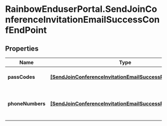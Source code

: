 # RainbowEnduserPortal.SendJoinConferenceInvitationEmailSuccessConfEndPoint

## Properties

Name | Type | Description | Notes
------------ | ------------- | ------------- | -------------
**passCodes** | [**[SendJoinConferenceInvitationEmailSuccessPassCodes]**](SendJoinConferenceInvitationEmailSuccessPassCodes.md) | List of conference&#39;s pass codes | 
**phoneNumbers** | [**[SendJoinConferenceInvitationEmailSuccessPhoneNumbers]**](SendJoinConferenceInvitationEmailSuccessPhoneNumbers.md) | List of conference&#39;s phoneNumbers available for dial-in | 


